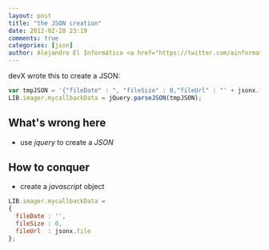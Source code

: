 ```yaml
---
layout: post
title: "the JSON creation"
date: 2012-02-20 23:19
comments: true
categories: [json]
author: Alejandro El Informático <a href="https://twitter.com/ainformatico">ainformatico</a>
---
```


devX wrote this to create a JSON:

``` javascript
var tmpJSON = '{"fileDate" : ", "fileSize" : 0,"fileUrl" : "' + jsonx.file + '"}';
LIB.imager.mycallbackData = jQuery.parseJSON(tmpJSON);
```
<!-- more -->

What's wrong here
----------------------
* use _jquery_ to create a _JSON_

How to conquer
----------------------

* create a _javascript_ object

``` javascript
LIB.imager.mycallbackData =
{
  fileDate : '',
  fileSize : 0,
  fileUrl  : jsonx.file
};
```
